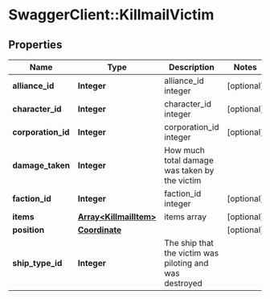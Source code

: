 # SwaggerClient::KillmailVictim

## Properties
Name | Type | Description | Notes
------------ | ------------- | ------------- | -------------
**alliance_id** | **Integer** | alliance_id integer | [optional] 
**character_id** | **Integer** | character_id integer | [optional] 
**corporation_id** | **Integer** | corporation_id integer | [optional] 
**damage_taken** | **Integer** | How much total damage was taken by the victim  | 
**faction_id** | **Integer** | faction_id integer | [optional] 
**items** | [**Array&lt;KillmailItem&gt;**](KillmailItem.md) | items array | [optional] 
**position** | [**Coordinate**](Coordinate.md) |  | [optional] 
**ship_type_id** | **Integer** | The ship that the victim was piloting and was destroyed  | 


